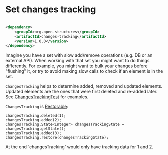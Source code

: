 # Set changes tracking

```xml

<dependency>
    <groupId>org.open-structures</groupId>
    <artifactId>changes-tracking</artifactId>
    <version>1.0.0</version>
</dependency>
```

Imagine you have a set with slow add/remove operations (e.g. DB or an external API).
When working with that set you might want to do things differently.
For example, you might want to bulk your changes before "flushing" it, or try to avoid making slow calls to check if an
element is in the set.

`ChangesTracking` helps to determine added, removed and updated elements. Updated elements are the ones that were first deleted and re-added later.
See [ChangesTrackingTest](src/main/java/org/open_structures/changes_tracking/ChangesTracking.java) for examples. 

`ChangesTracking` is [Restorable](https://github.com/denissudak/memento):

    changesTracking.deleted(1);
    changesTracking.added(2);
    ChangesTracking.State<Integer> changesTrackingState = changesTracking.getState();
    changesTracking.added(3);
    changesTracking.restore(changesTrackingState);

At the end `changesTracking' would only have tracking data for 1 and 2.